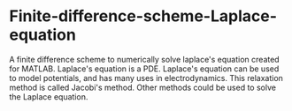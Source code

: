 # Finite-difference-scheme-Laplace-equation
A finite difference scheme to numerically solve laplace's equation created for MATLAB.
Laplace's equation is a PDE.
Laplace's equation can be used to model potentials, and has many uses in electrodynamics.
This relaxation method is called Jacobi's method. Other methods could be used to solve the Laplace equation.
